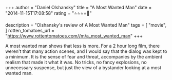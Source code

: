 +++
author = "Daniel Olshansky"
title = "A Most Wanted Man"
date = "2014-11-15T17:08:58"
rating = "⭐⭐⭐⭐🌟"

description = "Olshansky's review of A Most Wanted Man"
tags = [
    "movie",
]
rotten_tomatoes_url = "https://www.rottentomatoes.com//m/a_most_wanted_man"
+++

A most wanted man shows that less is more. For a 2 hour long film, there weren't that many action scenes, and I would say that the dialog was kept to a minimum. It is the sense of fear and threat, accompanies by the ambient realism that made it what it was. No tricks, no fancy explosions, no unnecessary suspense, but just the view of a bystander looking at a most wanted man.
